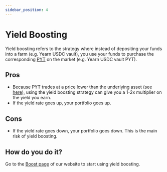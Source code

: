 ```yaml
---
sidebar_position: 4
---
```


# Yield Boosting

Yield boosting refers to the strategy where instead of depositing your funds into a farm (e.g. Yearn USDC vault), you use your funds to purchase the corresponding [PYT](./pyt) on the market (e.g. Yearn USDC vault PYT).

## Pros

- Because PYT trades at a price lower than the underlying asset (see [here](./pyt#observations)), using the yield boosting strategy can give you a 1-2x multiplier on the yield you earn.
- If the yield rate goes up, your portfolio goes up.

## Cons

- If the yield rate goes down, your portfolio goes down. This is the main risk of yield boosting.

## How do you do it?

Go to the [Boost page](https://timelessfi.com/boost) of our website to start using yield boosting.